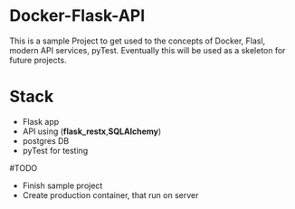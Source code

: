 # Docker-Flask-API
This is a sample Project to get used to the concepts of Docker, Flasl, modern API services, pyTest.
Eventually this will be used as a skeleton for future projects.


# Stack
- Flask app 
- API using (**flask_restx**,**SQLAlchemy**)
- postgres DB
- pyTest for testing

#TODO
- Finish sample project
- Create production container, that run on server
